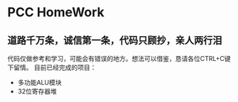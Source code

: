 # PCC HomeWork
## 道路千万条，诚信第一条，代码只顾抄，亲人两行泪
代码仅做参考和学习，可能会有错误的地方。想法可以借鉴，恳请各位CTRL+C键下留情。
目前已经完成的项目：
+ 多功能ALU模块
+ 32位寄存器堆
